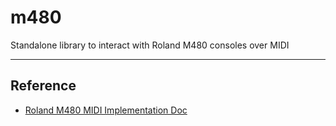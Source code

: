 # m480

Standalone library to interact with Roland M480 consoles over MIDI

---

## Reference

* [Roland M480 MIDI Implementation Doc](https://proav.roland.com/global/support/by_product/m-480/owners_manuals/3d62ab5c-e4cc-43e4-9394-880e631ecfa3/)
